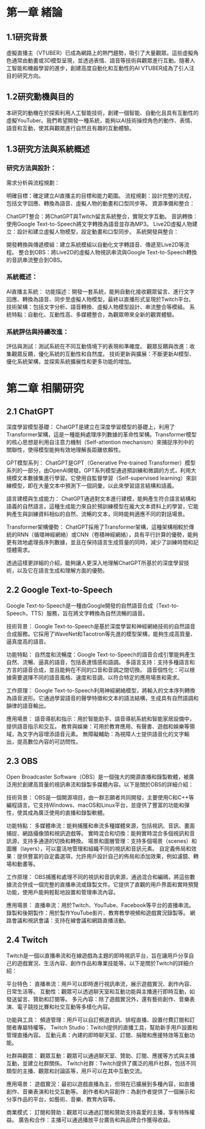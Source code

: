 # 第一章 緒論

## 1.1研究背景
虛擬直播主（VTUBER）已成為網路上的熱門趨勢，吸引了大量觀眾。這些虛擬角色通常由動畫或3D模型呈現，並透過表情、語音等技術與觀眾進行互動。隨著人工智能和機器學習的進步，創建高度自動化和互動性的AI VTUBER成為了引人注目的研究方向。
## 1.2研究動機與目的
本研究的動機在於探索利用人工智能技術，創建一個智能、自動化且具有互動性的虛擬YouTuber。我們希望開發一種系統，能夠以AI技術操控角色的動作、表情、語音和互動，使其與觀眾進行自然且有趣的互動體驗。
## 1.3研究方法與系統概述
### 研究方法與設計：
需求分析與流程規劃：

明確目標：確定建立AI直播主的目標和能力範圍。
流程規劃：設計完整的流程，包括文字回應、轉換為語音、虛擬人物的動畫和口型同步等。
資源準備和整合：

ChatGPT整合：將ChatGPT與Twitch留言系統整合，實現文字互動。
音訊轉換：使用Google Text-to-Speech將文字轉換為語音並存為MP3。
Live2D虛擬人物建立：設計和建立虛擬人物模型，設定動畫和口型同步。
系統開發與整合：

開發轉換與傳遞模組：建立系統模組以自動化文字轉語音、傳遞至Live2D等流程。
整合到OBS：將Live2D的虛擬人物視訊串流與Google Text-to-Speech轉換的音訊串流整合到OBS。

### 系統概述：
AI直播主系統：
功能描述：開發一套系統，能夠自動化接收觀眾留言、進行文字回應、轉換為語音、同步至虛擬人物模型，最終以直播形式呈現於Twitch平台。
技術架構：包括文字分析、語音轉換、虛擬人物模型設計、串流整合等模組。
系統特點：自動化、互動性高、多媒體整合，為觀眾帶來全新的觀賞體驗。
### 系統評估與持續改進：
評估與測試：測試系統在不同互動情境下的表現和準確度。
觀眾反饋與改進：收集觀眾反饋，優化系統的互動性和自然度。
技術更新與擴展：不斷更新AI模型、優化系統架構，並探索系統擴展性和更多功能的增加。

# 第二章 相關研究

## 2.1 ChatGPT
深度學習模型基礎：
ChatGPT是建立在深度學習模型的基礎上，利用了Transformer架構，這是一種能夠處理序列數據的革命性架構。Transformer模型的核心思想是利用自注意力機制（Self-attention mechanism）來捕捉序列中的關聯性，使得模型能夠有效地理解長距離依賴性。

GPT模型系列：
ChatGPT是GPT（Generative Pre-trained Transformer）模型系列的一部分，由OpenAI開發。GPT系列模型通過預訓練和微調的方式，利用大規模文本數據集進行學習。它使用自監督學習（Self-supervised learning）來訓練模型，即在大量文本中預測下一個詞彙，以此來學習語言結構和語義。

語言建模與生成能力：
ChatGPT通過對文本進行建模，能夠產生符合語言結構和語義的自然語言。這種生成能力來自於預訓練模型在龐大文本資料上的學習，它能夠產生與訓練資料相似的自然、流暢的文本，同時能夠適應不同的對話場景。

Transformer架構優勢：
ChatGPT採用了Transformer架構，這種架構相較於傳統的RNN（循環神經網絡）或CNN（卷積神經網絡），具有平行計算的優勢，能夠更有效地處理長序列數據，並且在保持語言生成質量的同時，減少了訓練時間和記憶體需求。

透過這樣更詳細的介紹，能夠讓人更深入地理解ChatGPT所基於的深度學習技術，以及它在語言生成和理解方面的優勢。

## 2.2 Google Text-to-Speech
Google Text-to-Speech是一種由Google開發的自然語音合成（Text-to-Speech，TTS）服務，旨在將文字轉換為自然流暢的語音。

技術背景：
Google Text-to-Speech是基於深度學習和神經網絡技術的自然語音合成服務。它採用了WaveNet和Tacotron等先進的模型架構，能夠生成高質量、逼真度高的語音。

功能特點：
自然度和流暢度：Google Text-to-Speech的語音合成引擎能夠產生自然、流暢、逼真的語音，包括表達情感和語調。
多語言支持：支持多種語言和方言的語音合成，並且能夠在不同的口音和音調之間切換。
語音個性化：可以根據需要選擇不同的語音風格、速度和音調，以符合特定的應用場景和需求。

工作原理：
Google Text-to-Speech利用神經網絡模型，將輸入的文本序列轉換為語音波形。它通過學習語音的聲學特徵和文本的語法結構，生成具有自然語調和韻律的語音輸出。

應用場景：
語音導航和指示：用於智能助手、語音導航系統和智能家居設備中，提供語音指示和交互。
教育與娛樂：可用於教育應用、有聲書、遊戲和娛樂等領域，為文字內容增添語音元素。
無障礙輔助：為視障人士提供語音化的文字輸出，提高數位內容的可訪問性。

## 2.3 OBS
Open Broadcaster Software（OBS）是一個強大的開源直播和錄製軟體，被廣泛用於創建高質量的視訊串流和錄製多媒體內容。以下是關於OBS的詳細介紹：

技術背景：
OBS是一個開源項目，由一群志願者共同開發，主要使用C和C++等編程語言。它支持Windows、macOS和Linux平台，並提供了豐富的功能和彈性，使其成為廣泛使用的直播和錄製軟體。

功能特點：
多媒體串流：能夠捕獲和串流多種媒體來源，包括視訊、音訊、畫面捕捉、網路攝像頭和視訊遊戲等。
實時混合和切換：能夠實時混合多個視訊和音訊源，支持多通道的切換和轉換。
場景和圖層管理：支持多個場景（scenes）和圖層（layers），可以靈活地管理和組織不同的視訊和音訊元素。
自定義佈局和效果：提供豐富的自定義選項，允許用戶設計自己的佈局和添加效果，例如濾鏡、轉場和動畫等。

工作原理：
OBS捕獲和處理不同的視訊和音訊來源，通過混合和編碼，將這些數據流合併成一個完整的直播串流或錄製文件。它提供了直觀的用戶界面和實時預覽功能，使用戶能夠輕鬆地設置和管理串流內容。

應用場景：
直播串流：用於Twitch、YouTube、Facebook等平台的直播串流。
錄製和後期製作：用於製作YouTube影片、教育教學視頻和遊戲實況錄製等。
網路會議和視訊會議：支持在線會議和網路直播活動。

## 2.4 Twitch
Twitch是一個以直播串流和在線遊戲為主題的即時視訊平台，旨在讓用戶分享自己的遊戲實況、生活內容、創作作品和專業技能等。以下是關於Twitch的詳細介紹：

平台特色：
直播串流：用戶可以即時進行視訊串流，展示遊戲實況、創作內容、日常生活等。
互動性：觀眾可以透過聊天室和互動功能與主播進行即時互動，如發送留言、贊助和訂閱等。
多元內容：除了遊戲實況外，還有藝術創作、音樂表演、電子競技比賽和社交互動等多樣化內容。

功能與工具：
頻道管理：用戶可以自訂頻道資訊、排程直播、設置付費訂閱和訂閱者專屬特權等。
Twitch Studio：Twitch提供的直播工具，幫助新手用戶設置和管理直播內容。
互動元素：內建的即時聊天室、訂閱、捐贈和應援特效等互動功能。

社群與觀眾：
觀眾互動：觀眾可以通過聊天室、贊助、訂閱、應援等方式與主播互動，並建立社群關係。
Twitch社群：Twitch提供了廣泛的用戶社群，包括不同類型的主播、觀眾和討論區等，用戶可以在其中互動交流。

應用場景：
遊戲實況：最初以遊戲直播為主，但現在已擴展到多種內容，如直播創作、音樂表演和社交互動等。
創作者和內容創作：為創作者提供了一個展示和分享作品的平台，如藝術、音樂、教育內容等。

商業模式：
訂閱和贊助：觀眾可以通過訂閱和贊助支持喜愛的主播，享有特殊權益。
廣告和合作：主播可以通過播放平台廣告和與品牌合作獲得收益。
